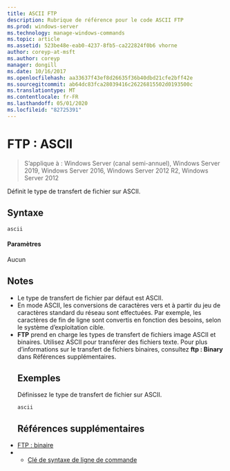 ```yaml
---
title: ASCII FTP
description: Rubrique de référence pour le code ASCII FTP
ms.prod: windows-server
ms.technology: manage-windows-commands
ms.topic: article
ms.assetid: 523be48e-eab0-4237-8fb5-ca222824f0b6 vhorne
author: coreyp-at-msft
ms.author: coreyp
manager: dongill
ms.date: 10/16/2017
ms.openlocfilehash: aa33637f43ef8d26635f36b40dbd21cfe2bff42e
ms.sourcegitcommit: ab64dc83fca28039416c26226815502d0193500c
ms.translationtype: MT
ms.contentlocale: fr-FR
ms.lasthandoff: 05/01/2020
ms.locfileid: "82725391"
---
```

# <a name="ftp-ascii"></a>FTP : ASCII

> S’applique à : Windows Server (canal semi-annuel), Windows Server 2019, Windows Server 2016, Windows Server 2012 R2, Windows Server 2012

Définit le type de transfert de fichier sur ASCII.   
## <a name="syntax"></a>Syntaxe  
```  
ascii  
```  
#### <a name="parameters"></a>Paramètres  
Aucun  
## <a name="remarks"></a>Notes   
- Le type de transfert de fichier par défaut est ASCII.  
- En mode ASCII, les conversions de caractères vers et à partir du jeu de caractères standard du réseau sont effectuées. Par exemple, les caractères de fin de ligne sont convertis en fonction des besoins, selon le système d’exploitation cible.  
- **FTP** prend en charge les types de transfert de fichiers image ASCII et binaires. Utilisez ASCII pour transférer des fichiers texte. Pour plus d’informations sur le transfert de fichiers binaires, consultez **ftp : Binary** dans Références supplémentaires.  
  ## <a name="examples"></a>Exemples  
  Définissez le type de transfert de fichier sur ASCII.  
  ```  
  ascii  
  ```  
  ## <a name="additional-references"></a>Références supplémentaires  
- [FTP : binaire](ftp-binary.md)  
- - [Clé de syntaxe de ligne de commande](command-line-syntax-key.md)  
